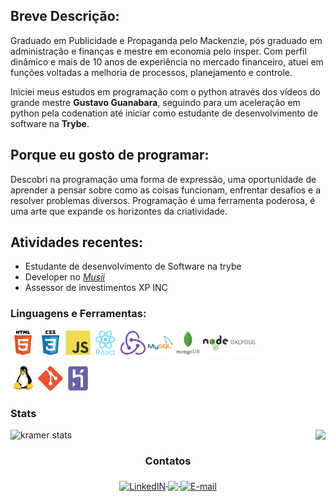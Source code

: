 ## Breve Descrição:

Graduado em Publicidade e Propaganda pelo Mackenzie, pós graduado em administração e finanças e mestre em economia pelo insper. Com perfil dinâmico e mais de 10 anos de experiência no mercado financeiro, atuei em funções voltadas a melhoria de processos, planejamento e controle. 

Iniciei meus estudos em programação com o python através dos vídeos do grande mestre <strong>Gustavo Guanabara</strong>, seguindo para um aceleração em python pela codenation até iniciar como estudante de desenvolvimento de software na <strong>Trybe</strong>.

## Porque eu gosto de programar:

 Descobri na programação uma forma de expressão, uma oportunidade de aprender a pensar sobre como as coisas funcionam, enfrentar desafios e a resolver problemas diversos. Programação é uma ferramenta poderosa, é uma arte que expande os horizontes da criatividade.

 ## Atividades recentes:

- Estudante de desenvolvimento de Software na trybe
- Developer no _[Musii](https://musii.app/)_
- Assessor de investimentos XP INC

### Linguagens e Ferramentas:

<div width="100%">
  <div>
    <p align="left">
      <a target="_blank" rel="noopener noreferrer" href="https://raw.githubusercontent.com/devicons/devicon/master/icons/html5/html5-original-wordmark.svg"><img src="https://raw.githubusercontent.com/devicons/devicon/master/icons/html5/html5-original-wordmark.svg" alt="html5" style="max-width:100%;" width="40" height="40"></a> 
      <a target="_blank" rel="noopener noreferrer" href="https://raw.githubusercontent.com/devicons/devicon/master/icons/css3/css3-original-wordmark.svg"><img src="https://raw.githubusercontent.com/devicons/devicon/master/icons/css3/css3-original-wordmark.svg" alt="css3" style="max-width:100%;" width="40" height="40"></a> 
      <a target="_blank" rel="noopener noreferrer" href="https://raw.githubusercontent.com/devicons/devicon/master/icons/javascript/javascript-original.svg"><img src="https://raw.githubusercontent.com/devicons/devicon/master/icons/javascript/javascript-original.svg" alt="javascript" style="max-width:100%;" width="40" height="40"></a> 
      <a target="_blank" rel="noopener noreferrer" href="https://raw.githubusercontent.com/devicons/devicon/master/icons/react/react-original-wordmark.svg"><img src="https://raw.githubusercontent.com/devicons/devicon/master/icons/react/react-original-wordmark.svg" alt="react" style="max-width:100%;" width="40" height="40"></a> 
      <a target="_blank" rel="noopener noreferrer" href="https://raw.githubusercontent.com/devicons/devicon/master/icons/redux/redux-original.svg"><img src="https://raw.githubusercontent.com/devicons/devicon/master/icons/redux/redux-original.svg" alt="redux" style="max-width:100%;" width="40" height="40"></a> 
      <a target="_blank" rel="noopener noreferrer" href="https://raw.githubusercontent.com/devicons/devicon/master/icons/mysql/mysql-original-wordmark.svg"><img src="https://raw.githubusercontent.com/devicons/devicon/master/icons/mysql/mysql-original-wordmark.svg" alt="mysql" style="max-width:100%;" width="40" height="40"></a> 
      <a target="_blank" rel="noopener noreferrer" href="https://raw.githubusercontent.com/devicons/devicon/master/icons/mongodb/mongodb-original-wordmark.svg"><img src="https://raw.githubusercontent.com/devicons/devicon/master/icons/mongodb/mongodb-original-wordmark.svg" alt="mongodb" style="max-width:100%;" width="40" height="40"></a> 
      <a target="_blank" rel="noopener noreferrer" href="https://raw.githubusercontent.com/devicons/devicon/master/icons/nodejs/nodejs-original-wordmark.svg"><img src="https://raw.githubusercontent.com/devicons/devicon/master/icons/nodejs/nodejs-original-wordmark.svg" alt="nodejs" style="max-width:100%;" width="40" height="40"></a> 
      <a target="_blank" rel="noopener noreferrer" href="https://raw.githubusercontent.com/devicons/devicon/master/icons/express/express-original-wordmark.svg"><img src="https://raw.githubusercontent.com/devicons/devicon/master/icons/express/express-original-wordmark.svg" alt="express" style="max-width:100%;" width="40" height="40"></a> 
    </p>
  </div>
  <div>
    <p align="left">
      <a target="_blank" rel="noopener noreferrer" href="https://raw.githubusercontent.com/devicons/devicon/master/icons/linux/linux-original.svg"><img src="https://raw.githubusercontent.com/devicons/devicon/master/icons/linux/linux-original.svg" alt="linux" style="max-width:100%;" width="40" height="40"></a>
      <a target="_blank" rel="noopener noreferrer" href="https://raw.githubusercontent.com/devicons/devicon/master/icons/git/git-original.svg"><img src="https://raw.githubusercontent.com/devicons/devicon/master/icons/git/git-original.svg" alt="git" style="max-width:100%;" width="40" height="40"></a> 
      <a target="_blank" rel="noopener noreferrer" href="https://raw.githubusercontent.com/devicons/devicon/master/icons/heroku/heroku-plain.svg"><img src="https://raw.githubusercontent.com/devicons/devicon/master/icons/heroku/heroku-plain.svg" alt="heroku" style="max-width:100%;" width="40" height="40"></a>
    </p>
  </div>
</div>

### Stats

<div width="100%">
  <img  align="left" src="https://github-readme-stats.vercel.app/api?username=kramerProject&&show_icons=true&title_color=fff&icon_color=79ff97&text_color=9f9f9f&bg_color=151515" alt="kramer stats" />

  <a href="https://github.com/kramerProject">
    <img align="right" src="https://github-readme-stats.vercel.app/api/top-langs/?username=kramerProject&&show_icons=true&title_color=fff&icon_color=79ff97&text_color=9f9f9f&bg_color=151515" />
  </a>
</div>

<br>








<div width="100%" align="center">

  ### Contatos
  <div align="center">
      <a href="https://www.linkedin.com/in/kramer-silva/" rel="nofollow">
        <img alt="LinkedIN" src="https://camo.githubusercontent.com/e8fe9653ec07491882585f464af2a8d9e0ae40909eebaf68742c7cae6a1e9337/68747470733a2f2f696d6167652e666c617469636f6e2e636f6d2f69636f6e732f7376672f313338342f313338343031342e737667" data-canonical-src="https://image.flaticon.com/icons/svg/1384/1384014.svg" style="max-width:100%;" width="38px" align="middle">
      </a>
      <a href="https://github.com/kramerProject">
        <img src="https://camo.githubusercontent.com/9ef624866a1fb42e96fbc8dbb209283e42b1717511f3646f152677095038e5ba/68747470733a2f2f63646e2e69636f6e73636f75742e636f6d2f69636f6e2f667265652f706e672d3235362f6769746875622d3130382d3433383030382e706e67" data-canonical-src="https://cdn.iconscout.com/icon/free/png-256/github-108-438008.png" style="max-width:100%;" width="38px" align="middle">
      </a>
      <a target="_blank" href="mailto:kramerscs@gmail.com">
        <img align="middle" alt="E-mail" width="38px" src="https://image.flaticon.com/icons/svg/95/95627.svg" /><br>
      </a>
  </div>
</div>


